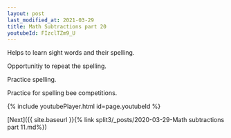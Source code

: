 ```yaml
---
layout: post
last_modified_at: 2021-03-29
title: Math Subtractions part 20
youtubeId: FIzclTZm9_U
---
```

 
 
Helps to learn sight words and their spelling.

Opportunitiy to repeat the spelling. 

Practice spelling. 
 
Practice for spelling bee competitions. 
 
{% include youtubePlayer.html id=page.youtubeId %}
 
 

[Next]({{ site.baseurl }}{% link  split3/_posts/2020-03-29-Math subtractions part 11.md%})
 
